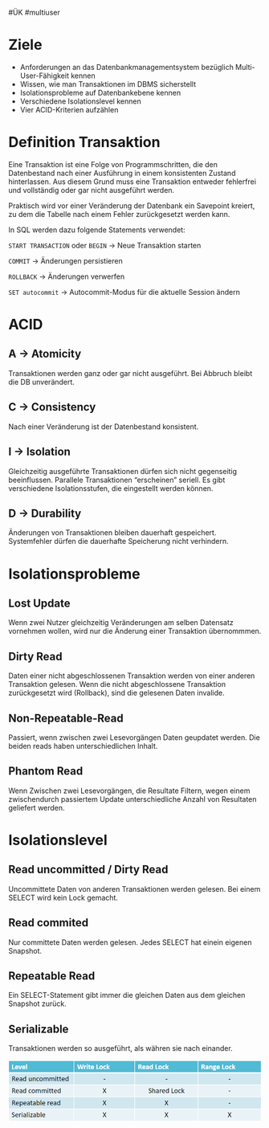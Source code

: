 #ÜK
#multiuser

# Ziele

- Anforderungen an das Datenbankmanagementsystem bezüglich Multi-User-Fähigkeit kennen
- Wissen, wie man Transaktionen im DBMS sicherstellt
- Isolationsprobleme auf Datenbankebene kennen
- Verschiedene Isolationslevel kennen
- Vier ACID-Kriterien aufzählen

# Definition Transaktion

Eine Transaktion ist eine Folge von Programmschritten, die den Datenbestand nach einer Ausführung in einem konsistenten Zustand hinterlassen. Aus diesem Grund muss eine Transaktion entweder fehlerfrei und vollständig oder gar nicht ausgeführt werden.

Praktisch wird vor einer Veränderung der Datenbank ein Savepoint kreiert, zu dem die Tabelle nach einem Fehler zurückgesetzt werden kann.

In SQL werden dazu folgende Statements verwendet:

`START TRANSACTION` oder `BEGIN` → Neue Transaktion starten

`COMMIT` → Änderungen persistieren

`ROLLBACK` → Änderungen verwerfen

`SET autocommit` → Autocommit-Modus für die aktuelle Session ändern

# ACID

## A → Atomicity

Transaktionen werden ganz oder gar nicht ausgeführt. Bei Abbruch bleibt die DB unverändert.

## C → Consistency

Nach einer Veränderung ist der Datenbestand konsistent.

## I → Isolation

Gleichzeitig ausgeführte Transaktionen dürfen sich nicht gegenseitig beeinflussen. Parallele Transaktionen “erscheinen” seriell. Es gibt verschiedene Isolationsstufen, die eingestellt werden können.

## D → Durability

Änderungen von Transaktionen bleiben dauerhaft gespeichert. Systemfehler dürfen die dauerhafte Speicherung nicht verhindern.

# Isolationsprobleme

## Lost Update

Wenn zwei Nutzer gleichzeitig Veränderungen am selben Datensatz vornehmen wollen, wird nur die Änderung einer Transaktion übernommmen.

## Dirty Read

Daten einer nicht abgeschlossenen Transaktion werden von einer anderen Transaktion gelesen. Wenn die nicht abgeschlossene Transaktion zurückgesetzt wird (Rollback), sind die gelesenen Daten invalide.

## Non-Repeatable-Read

Passiert, wenn zwischen zwei Lesevorgängen Daten geupdatet werden. Die beiden reads haben unterschiedlichen Inhalt.

## Phantom Read

Wenn Zwischen zwei Lesevorgängen, die Resultate Filtern, wegen einem zwischendurch passiertem Update unterschiedliche Anzahl von Resultaten geliefert werden.

# Isolationslevel

## Read uncommitted / Dirty Read

Uncommittete Daten von anderen Transaktionen werden gelesen. Bei einem SELECT wird kein Lock gemacht.

## Read commited

Nur committete Daten werden gelesen. Jedes SELECT hat einein eigenen Snapshot.

## Repeatable Read

Ein SELECT-Statement gibt immer die gleichen Daten aus dem gleichen Snapshot zurück.

## Serializable

Transaktionen werden so ausgeführt, als währen sie nach einander.

![Untitled](ÜK/ÜK%20-%20Multiuser/Multiuser%20-%20PDFs%20&%20Fotos/Untitled%206.png)